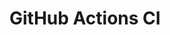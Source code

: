 # GitHub Actions CI




































































































































































































































































































































































































































































































































































































































































































































































































































































































































































































































































































































































































































































































































































































































































































































































































































































































































































































